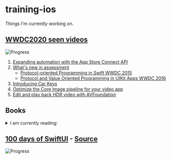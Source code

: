 # training-ios
Things I'm currently working on.

## [WWDC2020 seen videos](https://github.com/Blackjacx/WWDC?utm_campaign=iOS%2BDev%2BWeekly&utm_medium=email&utm_source=iOS%2BDev%2BWeekly%2BIssue%2B409)
![Progress](https://progress-bar.dev/5/?scale=204&title=Progress&width=800&suffix=%20/%20204%20Sessions)

1. [Expanding automation with the App Store Connect API](https://developer.apple.com/videos/play/wwdc2020/10004/)
2. [What's new in assessment](https://developer.apple.com/videos/play/wwdc2020/10005/)
    - [Protocol-oriented Programming in Swift WWDC 2015](https://www.youtube.com/watch?v=xE5EcHuz52I)
    - [Protocol and Value Oriented Programming in UIKit Apps WWDC 2016](https://developer.apple.com/videos/play/wwdc2016/419/)  
3. [Introducing Car Keys](https://developer.apple.com/videos/play/wwdc2020/10006/)
4. [Optimize the Core Image pipeline for your video app](https://developer.apple.com/wwdc20/10008)
5. [Edit and play back HDR video with AVFoundation](https://developer.apple.com/videos/play/wwdc2020/10009/)

## Books
<details>
<summary>I am currently reading:</summary>
- RxSwift: Reactive Programming with Swift by Tutorials Book <br>
- iOS Test-Driven Development by Tutorials Book <br>
- RxSwift: Reactive Programming with Swift by Tutorials Book <br>
</details>

## [100 days of SwiftUI](https://www.hackingwithswift.com/100/swiftui) - [Source](https://github.com/re1zo/training-ios/tree/master/SwiftUI/100days)
![Progress](https://progress-bar.dev/23/?scale=100&title=Progress&width=800&suffix=%20/%20100%20Days)

